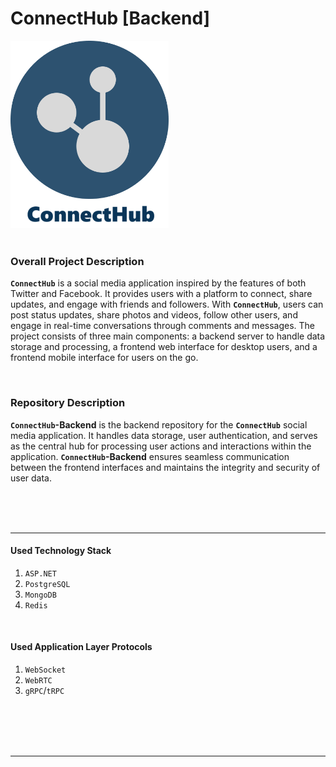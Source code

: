 # ConnectHub [Backend]
<img src="./assets/connecthub-logo.png" height="300"/>
<br>



<br>

### Overall Project Description
**`ConnectHub`** is a social media application inspired by the features of both Twitter and Facebook. It provides users with a platform to connect, share updates, and engage with friends and followers. With **`ConnectHub`**, users can post status updates, share photos and videos, follow other users, and engage in real-time conversations through comments and messages. The project consists of three main components: a backend server to handle data storage and processing, a frontend web interface for desktop users, and a frontend mobile interface for users on the go.

<br>

### Repository Description
**`ConnectHub`-Backend** is the backend repository for the **`ConnectHub`** social media application. It handles data storage, user authentication, and serves as the central hub for processing user actions and interactions within the application. **`ConnectHub`-Backend** ensures seamless communication between the frontend interfaces and maintains the integrity and security of user data.


<br>
<br>
<br>

---

#### Used Technology Stack
1. `ASP.NET`
2. `PostgreSQL`
3. `MongoDB`
4. `Redis`

<br>

#### Used Application Layer Protocols
1. `WebSocket`
2. `WebRTC`
3. `gRPC`/`tRPC`


<br>
<br>
<br>
<br>

---

<br>

